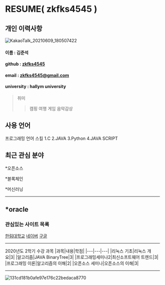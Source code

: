 # RESUME( zkfks4545 )

## 개인 이력사항

![KakaoTalk_20210609_180507422](https://user-images.githubusercontent.com/54013492/135624285-9848da24-3ff3-4a4a-ad2d-10a39e1af6ba.jpg)

#### 이름 : 김준석
#### github : [zkfks4545][github]
#### email : zkfks4545@gmail.com
#### university : hallym university

>취미
>>캠핑
>>여행
>>게임
>>음악감상

## 사용 언어

프로그래밍 언어 스킬
1.C
2.JAVA
3.Python
4.JAVA SCRIPT

## 최근 관심 분야

*오픈소스

*블록체인

*머신러닝

--------------------
*oracle
--------------------
### 관심있는 사이트 목록
[한림대학교][hallym]
[네이버][naver]
[구글][google]

--------------------

2020년도 2학기 수강 과목
|과목|내용|학점|
|---|---|---|
|리눅스 기초|리눅스 개요|3|
|알고리즘|JAVA BinaryTree|3|
|프로그래밍세미나2|최신소프트웨어 트렌드|3|
|프로그래밍 이론|알고리즘의 이해|2|
|오픈소스 세미나|오픈소스의 이해|3|

--------------------

![131cd181b0afe97e176c22bedaca8770](https://user-images.githubusercontent.com/54013492/135622957-132f3673-9c33-43f5-9561-ce053b9b6108.jpg)



[github]: https://github.com/zkfks4545
[google]: http://www.google.com
[naver]: http://www.naver.com
[hallym]: http://hallym.ac.kr
